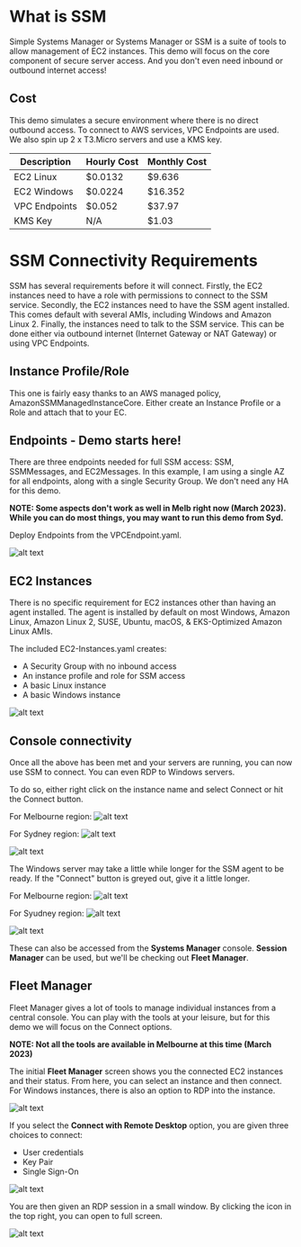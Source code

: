# What is SSM
Simple Systems Manager or Systems Manager or SSM is a suite of tools to allow management of EC2 instances. This demo will focus on the core component of secure server access. And you don't even need inbound or outbound internet access!

## Cost
This demo simulates a secure environment where there is no direct outbound access. To connect to AWS services, VPC Endpoints are used. We also spin up 2 x T3.Micro servers and use a KMS key. 

| Description   | Hourly Cost | Monthly Cost |
|---------------|-------------|--------------|
| EC2 Linux     | $0.0132     | $9.636       |
| EC2 Windows   | $0.0224     | $16.352      |
| VPC Endpoints | $0.052      | $37.97       |
| KMS Key       | N/A         | $1.03        |

# SSM Connectivity Requirements
SSM has several requirements before it will connect. Firstly, the EC2 instances need to have a role with permissions to connect to the SSM service. Secondly, the EC2 instances need to have the SSM agent installed. This comes default with several AMIs, including Windows and Amazon Linux 2. Finally, the instances need to talk to the SSM service. This can be done either via outbound internet \(Internet Gateway or NAT Gateway\) or using VPC Endpoints. 

## Instance Profile/Role
This one is fairly easy thanks to an AWS managed policy, AmazonSSMManagedInstanceCore. Either create an Instance Profile or a Role and attach that to your EC. 

## Endpoints - Demo starts here!
There are three endpoints needed for full SSM access: SSM, SSMMessages, and EC2Messages. In this example, I am using a single AZ for all endpoints, along with a single Security Group. We don't need any HA for this demo.

**NOTE: Some aspects don't work as well in Melb right now (March 2023). While you can do most things, you may want to run this demo from Syd.**

Deploy Endpoints from the VPCEndpoint.yaml.

![alt text](../Images/Basic-01-VPCEndpoint.png "Image of VPC Endpoint console with the three endpoints") 


## EC2 Instances
There is no specific requirement for EC2 instances other than having an agent installed. The agent is installed by default on most Windows, Amazon Linux, Amazon Linux 2, SUSE, Ubuntu, macOS, & EKS-Optimized Amazon Linux AMIs.

The included EC2-Instances.yaml creates:
- A Security Group with no inbound access
- An instance profile and role for SSM access
- A basic Linux instance
- A basic Windows instance

![alt text](../Images/Basic-02-EC2-Status.png "EC Status screen showing both EC2 instances and security tab for Linux instance")

## Console connectivity
Once all the above has been met and your servers are running, you can now use SSM to connect. You can even RDP to Windows servers.

To do so, either right click on the instance name and select Connect or hit the Connect button.

For Melbourne region:
![alt text](../Images/Basic-03-EC2-Lin-Connect.png "Connect window for the Linux server")

For Sydney region:
![alt text](../Images/Basic-03-EC2-Lin-Connect-Syd.png "Connect window for the Linux server in Sydney")

![alt text](../Images/Basic-04-EC2-Lin-SSH.png "The ssh console after hitting Connect")

The Windows server may take a little while longer for the SSM agent to be ready. If the "Connect" button is greyed out, give it a little longer.

For Melbourne region:
![alt text](../Images/Basic-05-EC2-Win-Connect.png "Connect window for the Windows server")

For Syudney region:
![alt text](../Images/Basic-05-EC2-Win-Connect-Syd.png "Connect window for the Windows server in Sydney")

![alt text](../Images/Basic-06-EC2-Win-PowerShell.png "The PowerShell console after hitting Connect")

These can also be accessed from the **Systems Manager** console. **Session Manager** can be used, but we'll be checking out **Fleet Manager**.

## Fleet Manager
Fleet Manager gives a lot of tools to manage individual instances from a central console. You can play with the tools at your leisure, but for this demo we will focus on the Connect options.

**NOTE: Not all the tools are available in Melbourne at this time (March 2023)**

The initial **Fleet Manager** screen shows you the connected EC2 instances and their status. From here, you can select an instance and then connect. For Windows instances, there is also an option to RDP into the instance.

![alt text](../Images/Basic-07-FleetMgr-Status.png "The Fleet Manager screen with a Windows instance selected.")

If you select the **Connect with Remote Desktop** option, you are given three choices to connect:
- User credentials
- Key Pair
- Single Sign-On

![alt text](../Images/Basic-08-FleetMgr-RDP-Login.png "Fleet Manager sign in options screen")

You are then given an RDP session in a small window. By clicking the icon in the top right, you can open to full screen.

![alt text](../Images/Basic-09-FleetMgr-RDP-Window.png "Fleet Manager RDP windows")